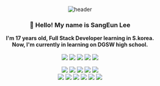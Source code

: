   <div align="center">

  ![header](https://capsule-render.vercel.app/api?type=Venom&color=D12040&height=300&section=header&text=SangEun%20Λ%20Ingrsso&fontSize=90&fontColor=FFFFFF)


### 👋 Hello! My name is SangEun Lee
**I'm 17 years old, Full Stack Developer learning in S.korea.**<br>
**Now, I'm currently in learning on DGSW high school.**
<br><br>
  <img src="https://img.shields.io/badge/python-3776AB?style=for-the-badge&logo=python&logoColor=white"/>
  <img src="https://img.shields.io/badge/lua-2C2D72?style=for-the-badge&logo=lua&logoColor=white"/>
  <img src="https://img.shields.io/badge/elixir-4B275F?style=for-the-badge&logo=elixir&logoColor=white"/>
  <img src="https://img.shields.io/badge/JavaScript-F7DF1E?style=for-the-badge&logo=javascript&logoColor=white"/>
  <img src="https://img.shields.io/badge/TypeScript-3178C6?style=for-the-badge&logo=typescript&logoColor=white"/>
  <br>

  <img src="https://img.shields.io/badge/Spring Boot-6DB33F?style=for-the-badge&logo=springboot&logoColor=white"/>
  <img src="https://img.shields.io/badge/Express-000000?style=for-the-badge&logo=express&logoColor=white"/>
  <img src="https://img.shields.io/badge/Flask-000000?style=for-the-badge&logo=flask&logoColor=white"/>
  <img src="https://img.shields.io/badge/fastapi-009688?style=for-the-badge&logo=fastapi&logoColor=white"/>
  <img src="https://img.shields.io/badge/django-092E20?style=for-the-badge&logo=django&logoColor=white"/><br>
  <img src="https://img.shields.io/badge/nodejs-339933?style=for-the-badge&logo=nodedotjs&logoColor=white"/>

  <img src="https://img.shields.io/badge/Jquery-0769AD?style=for-the-badge&logo=jquery&logoColor=white"/>
  <img src="https://img.shields.io/badge/React-61DAFB?style=for-the-badge&logo=react&logoColor=white"/>
  <img src="https://img.shields.io/badge/Vue-4FC08D?style=for-the-badge&logo=vuedotjs&logoColor=white"/>
  <img src="https://img.shields.io/badge/REDUX-764ABC?style=for-the-badge&logo=redux&logoColor=white"/>
  <img src="https://img.shields.io/badge/STYLED-DB7093?style=for-the-badge&logo=styledcomponents&logoColor=white"/>

  
</div>
